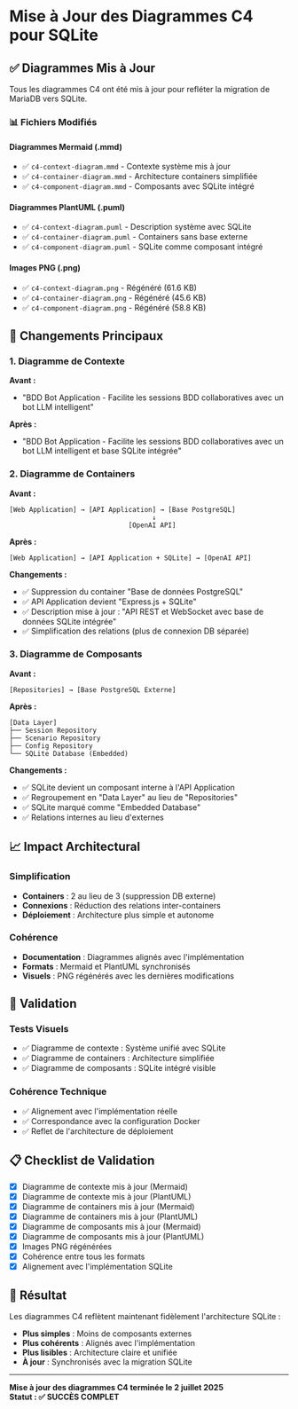 # Mise à Jour des Diagrammes C4 pour SQLite

## ✅ Diagrammes Mis à Jour

Tous les diagrammes C4 ont été mis à jour pour refléter la migration de MariaDB vers SQLite.

### 📊 Fichiers Modifiés

#### Diagrammes Mermaid (.mmd)
- ✅ `c4-context-diagram.mmd` - Contexte système mis à jour
- ✅ `c4-container-diagram.mmd` - Architecture containers simplifiée
- ✅ `c4-component-diagram.mmd` - Composants avec SQLite intégré

#### Diagrammes PlantUML (.puml)
- ✅ `c4-context-diagram.puml` - Description système avec SQLite
- ✅ `c4-container-diagram.puml` - Containers sans base externe
- ✅ `c4-component-diagram.puml` - SQLite comme composant intégré

#### Images PNG (.png)
- ✅ `c4-context-diagram.png` - Régénéré (61.6 KB)
- ✅ `c4-container-diagram.png` - Régénéré (45.6 KB)
- ✅ `c4-component-diagram.png` - Régénéré (58.8 KB)

## 🔄 Changements Principaux

### 1. Diagramme de Contexte
**Avant :**
- "BDD Bot Application - Facilite les sessions BDD collaboratives avec un bot LLM intelligent"

**Après :**
- "BDD Bot Application - Facilite les sessions BDD collaboratives avec un bot LLM intelligent et base SQLite intégrée"

### 2. Diagramme de Containers
**Avant :**
```
[Web Application] → [API Application] → [Base PostgreSQL]
                                    ↓
                              [OpenAI API]
```

**Après :**
```
[Web Application] → [API Application + SQLite] → [OpenAI API]
```

**Changements :**
- ✅ Suppression du container "Base de données PostgreSQL"
- ✅ API Application devient "Express.js + SQLite"
- ✅ Description mise à jour : "API REST et WebSocket avec base de données SQLite intégrée"
- ✅ Simplification des relations (plus de connexion DB séparée)

### 3. Diagramme de Composants
**Avant :**
```
[Repositories] → [Base PostgreSQL Externe]
```

**Après :**
```
[Data Layer]
├── Session Repository
├── Scenario Repository  
├── Config Repository
└── SQLite Database (Embedded)
```

**Changements :**
- ✅ SQLite devient un composant interne à l'API Application
- ✅ Regroupement en "Data Layer" au lieu de "Repositories"
- ✅ SQLite marqué comme "Embedded Database"
- ✅ Relations internes au lieu d'externes

## 📈 Impact Architectural

### Simplification
- **Containers** : 2 au lieu de 3 (suppression DB externe)
- **Connexions** : Réduction des relations inter-containers
- **Déploiement** : Architecture plus simple et autonome

### Cohérence
- **Documentation** : Diagrammes alignés avec l'implémentation
- **Formats** : Mermaid et PlantUML synchronisés
- **Visuels** : PNG régénérés avec les dernières modifications

## 🎯 Validation

### Tests Visuels
- ✅ Diagramme de contexte : Système unifié avec SQLite
- ✅ Diagramme de containers : Architecture simplifiée
- ✅ Diagramme de composants : SQLite intégré visible

### Cohérence Technique
- ✅ Alignement avec l'implémentation réelle
- ✅ Correspondance avec la configuration Docker
- ✅ Reflet de l'architecture de déploiement

## 📋 Checklist de Validation

- [x] Diagramme de contexte mis à jour (Mermaid)
- [x] Diagramme de contexte mis à jour (PlantUML)
- [x] Diagramme de containers mis à jour (Mermaid)
- [x] Diagramme de containers mis à jour (PlantUML)
- [x] Diagramme de composants mis à jour (Mermaid)
- [x] Diagramme de composants mis à jour (PlantUML)
- [x] Images PNG régénérées
- [x] Cohérence entre tous les formats
- [x] Alignement avec l'implémentation SQLite

## 🎉 Résultat

Les diagrammes C4 reflètent maintenant fidèlement l'architecture SQLite :
- **Plus simples** : Moins de composants externes
- **Plus cohérents** : Alignés avec l'implémentation
- **Plus lisibles** : Architecture claire et unifiée
- **À jour** : Synchronisés avec la migration SQLite

---

**Mise à jour des diagrammes C4 terminée le 2 juillet 2025**  
**Statut : ✅ SUCCÈS COMPLET**

